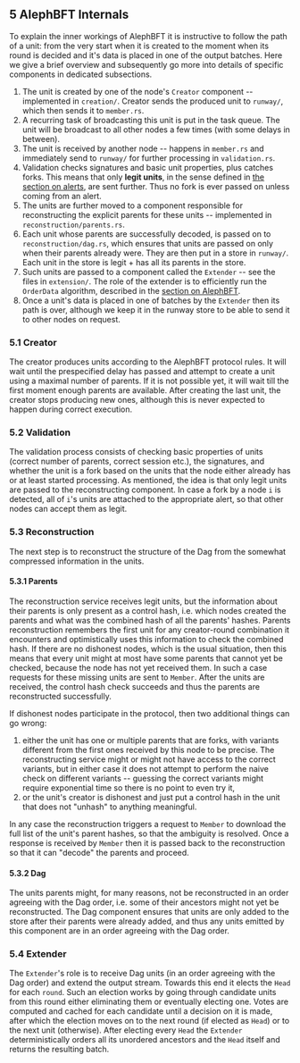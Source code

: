 ## 5 AlephBFT Internals

To explain the inner workings of AlephBFT it is instructive to follow the path of a unit: from the very start when it is created to the moment when its round is decided and it's data is placed in one of the output batches. Here we give a brief overview and subsequently go more into details of specific components in dedicated subsections.

1. The unit is created by one of the node's `Creator` component -- implemented in `creation/`. Creator sends the produced unit to `runway/`, which then sends it to `member.rs`.
2. A recurring task of broadcasting this unit is put in the task queue. The unit will be broadcast to all other nodes a few times (with some delays in between).
3. The unit is received by another node -- happens in `member.rs` and immediately send to `runway/` for further processing in `validation.rs`.
4. Validation checks signatures and basic unit properties, plus catches forks. This means that only **legit units**, in the sense defined in [the section on alerts](how_alephbft_does_it.md#25-alerts----dealing-with-fork-spam), are sent further. Thus no fork is ever passed on unless coming from an alert.
5. The units are further moved to a component responsible for reconstructing the explicit parents for these units -- implemented in `reconstruction/parents.rs`.
6. Each unit whose parents are successfully decoded, is passed on to `reconstruction/dag.rs`, which ensures that units are passed on only when their parents already were. They are then put in a store in `runway/`. Each unit in the store is legit + has all its parents in the store.
7. Such units are passed to a component called the `Extender` -- see the files in `extension/`. The role of the extender is to efficiently run the `OrderData` algorithm, described in the [section on AlephBFT](how_alephbft_does_it.md).
8. Once a unit's data is placed in one of batches by the `Extender` then its path is over, although we keep it in the runway store to be able to send it to other nodes on request.

### 5.1 Creator

The creator produces units according to the AlephBFT protocol rules. It will wait until the prespecified delay has passed and attempt to create a unit using a maximal number of parents. If it is not possible yet, it will wait till the first moment enough parents are available. After creating the last unit, the creator stops producing new ones, although this is never expected to happen during correct execution.

### 5.2 Validation

The validation process consists of checking basic properties of units (correct number of parents, correct session etc.), the signatures, and whether the unit is a fork based on the units that the node either already has or at least started processing. As mentioned, the idea is that only legit units are passed to the reconstructing component. In case a fork by a node `i` is detected, all of `i`'s units are attached to the appropriate alert, so that other nodes can accept them as legit.

### 5.3 Reconstruction

The next step is to reconstruct the structure of the Dag from the somewhat compressed information in the units.

#### 5.3.1 Parents

The reconstruction service receives legit units, but the information about their parents is only present as a control hash, i.e. which nodes created the parents and what was the combined hash of all the parents' hashes. Parents reconstruction remembers the first unit for any creator-round combination it encounters and optimistically uses this information to check the combined hash. If there are no dishonest nodes, which is the usual situation, then this means that every unit might at most have some parents that cannot yet be checked, because the node has not yet received them. In such a case requests for these missing units are sent to `Member`. After the units are received, the control hash check succeeds and thus the parents are reconstructed successfully.

If dishonest nodes participate in the protocol, then two additional things can go wrong:

1. either the unit has one or multiple parents that are forks, with variants different from the first ones received by this node to be precise. The reconstructing service might or might not have access to the correct variants, but in either case it does not attempt to perform the naive check on different variants -- guessing the correct variants might require exponential time so there is no point to even try it,
2.  or the unit's creator is dishonest and just put a control hash in the unit that does not "unhash" to anything meaningful.

In any case the reconstruction triggers a request to `Member` to download the full list of the unit's parent hashes, so that the ambiguity is resolved. Once a response is received by `Member` then it is passed back to the reconstruction so that it can "decode" the parents and proceed.

#### 5.3.2 Dag

The units parents might, for many reasons, not be reconstructed in an order agreeing with the Dag order, i.e. some of their ancestors might not yet be reconstructed. The Dag component ensures that units are only added to the store after their parents were already added, and thus any units emitted by this component are in an order agreeing with the Dag order.

### 5.4 Extender

The `Extender`'s role is to receive Dag units (in an order agreeing with the Dag order) and extend the output stream. Towards this end it elects the `Head` for each `round`. Such an election works by going through candidate units from this round either eliminating them or eventually electing one. Votes are computed and cached for each candidate until a decision on it is made, after which the election moves on to the next round (if elected as `Head`) or to the next unit (otherwise). After electing every `Head` the `Extender` deterministically orders all its unordered ancestors and the `Head` itself and returns the resulting batch.
